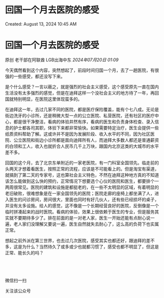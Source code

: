 # 回国一个月去医院的感受

Created: August 13, 2024 10:45 AM

# **回国一个月去医院的感受**

原创 老干部在阿联酋 LGB出海中东 *2024年07月20日 01:09*

[](https://mmbiz.qpic.cn/sz_mmbiz_jpg/P9El3hX0LicwmfwGZkSE25Jl8DwUqDuJSWRUeBdL6CkmBTQLb5YfhwYBfW1MsaEHX0dZesPFQKAdibUnRVDxlmdA/640?wx_fmt=jpeg&from=appmsg&tp=webp&wxfrom=5&wx_lazy=1&wx_co=1)

今天偶然看到这个内容，突然想起了，前段时间归国一个月，去了一趟医院，有很强的一些感受，都还没写下来。

是个什么感受？一言以蔽之，就是强烈的社会主义感受，这个感受原先一直在国内生活没有太多强烈的感觉，但是在迪拜这样一个没社会主义的地方待了一年，再回国就特别明显，在医院这里体现蛮多的。

在迪拜这一年，去过几家不同的医院，都是医疗保险覆盖，能有个七八成。无论是街边洗牙的小诊所，还是稍微大型一点的公立医院、私营医院，还有社区的医疗中心，都是很干净整洁，看病的体验井然有序，看病的医生和负责身体检查、录入信息的护士都各司其职，体验下来都非常愉快。如果需要特定治疗，医生会提供一些纸质资料帮助了解。这或许并不是因为发展阶段、收入水平的不同，因为社区医院、公立医院和街边小诊所都是面向迪拜所有人，而迪拜大多数人都还是普通薪资的白领和工人，收入也就折合人民币几千上万块，跟国内北京这类的大城市的水平差不多。

回国的这个月，去了北京东单附近的一家老医院，有一门科室全国领先。临走前的头两天才想着看医生，按照正常的流程，应该是不可能看上的。但是淘宝有渠道，就搞到了第二天的专家号，这也算社会主义特色，不然在迪拜这种地方真的不知道该怎么能做到这么快的预约，正常情况下想要选个心仪的医院和医生，都要排个一两周很常见。医院的建筑和设施是都挺老的，在一些不太明显的区域，有着明显的老旧破败，很难想象是在一家全国领先的医院；医院走廊的座椅上都坐满了人，进入医生的问诊房间，房间很大，里面也同时有好几伙人，还有些已经损坏的桌子，并没有太多设施。给人的感觉，这不像是一个长期经营良好的医院，反倒像是一个临时拼凑起来的战时医院。看病的体验，效果上很依赖于医生的专业，但是服务其实就不要期待多少了。排在前面的是一对老人家，医生一开始还能有点耐心说一遍，老人家们没理解又要说一遍，医生自然就失去耐心了，这么高的负荷下也实属正常。

想起之前外派在第三世界，也去过几次医院，感受其实也都还好，跟迪拜的差不多，这是为什么？当然待久了或多或少也就都习惯了，感受也都不明显了，但这是正常、能长久的吗？

# 

​

[](https://mp.weixin.qq.com/mp/qrcode?scene=10000004&size=102&__biz=MzI0NTkxMjc3Ng==&mid=2247488039&idx=1&sn=69219d226e294125a3172c112f78ebac&send_time=)

微信扫一扫

关注该公众号